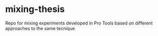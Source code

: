# mixing-thesis
Repo for mixing experiments developed in Pro Tools based on different approaches to the same tecnique
